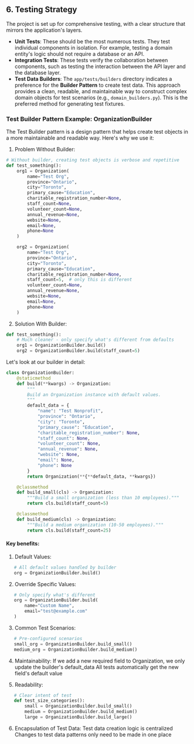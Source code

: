 ## 6. Testing Strategy

The project is set up for comprehensive testing, with a clear structure that mirrors the application's layers.

- **Unit Tests**: These should be the most numerous tests. They test individual components in isolation. For example, testing a domain entity's logic should not require a database or an API.
- **Integration Tests**: These tests verify the collaboration between components, such as testing the interaction between the API layer and the database layer.
- **Test Data Builders**: The `app/tests/builders` directory indicates a preference for the **Builder Pattern** to create test data. This approach provides a clean, readable, and maintainable way to construct complex domain objects for test scenarios (e.g., `domain_builders.py`). This is the preferred method for generating test fixtures.

### Test Builder Pattern Example: OrganizationBuilder

The Test Builder pattern is a design pattern that helps create test objects in a more maintainable and readable way. Here's why we use it:

1. Problem Without Builder:

```python
# Without builder, creating test objects is verbose and repetitive
def test_something():
    org1 = Organization(
        name="Test Org",
        province="Ontario",
        city="Toronto",
        primary_cause="Education",
        charitable_registration_number=None,
        staff_count=None,
        volunteer_count=None,
        annual_revenue=None,
        website=None,
        email=None,
        phone=None
    )

    org2 = Organization(
        name="Test Org",
        province="Ontario",
        city="Toronto",
        primary_cause="Education",
        charitable_registration_number=None,
        staff_count=5,  # only this is different
        volunteer_count=None,
        annual_revenue=None,
        website=None,
        email=None,
        phone=None
    )
```

2. Solution With Builder:

```python
def test_something():
    # Much cleaner - only specify what's different from defaults
    org1 = OrganizationBuilder.build()
    org2 = OrganizationBuilder.build(staff_count=5)
```

Let's look at our builder in detail:

```python
class OrganizationBuilder:
    @staticmethod
    def build(**kwargs) -> Organization:
        """
        Build an Organization instance with default values.
        """
        default_data = {
            "name": "Test Nonprofit",
            "province": "Ontario",
            "city": "Toronto",
            "primary_cause": "Education",
            "charitable_registration_number": None,
            "staff_count": None,
            "volunteer_count": None,
            "annual_revenue": None,
            "website": None,
            "email": None,
            "phone": None
        }
        return Organization(**{**default_data, **kwargs})

    @classmethod
    def build_small(cls) -> Organization:
        """Build a small organization (less than 10 employees)."""
        return cls.build(staff_count=5)

    @classmethod
    def build_medium(cls) -> Organization:
        """Build a medium organization (10-50 employees)."""
        return cls.build(staff_count=25)
```

#### Key benefits:

1. Default Values:

```python
   # All default values handled by builder
   org = OrganizationBuilder.build()
```

2. Override Specific Values:

```python
   # Only specify what's different
   org = OrganizationBuilder.build(
       name="Custom Name",
       email="test@example.com"
   )
```

3. Common Test Scenarios:

```python
   # Pre-configured scenarios
   small_org = OrganizationBuilder.build_small()
   medium_org = OrganizationBuilder.build_medium()
```

4. Maintainability:
   If we add a new required field to Organization, we only update the builder's default_data
   All tests automatically get the new field's default value

5. Readability:

```python
   # Clear intent of test
   def test_size_categories():
       small = OrganizationBuilder.build_small()
       medium = OrganizationBuilder.build_medium()
       large = OrganizationBuilder.build_large()
```

6. Encapsulation of Test Data:
   Test data creation logic is centralized
   Changes to test data patterns only need to be made in one place
